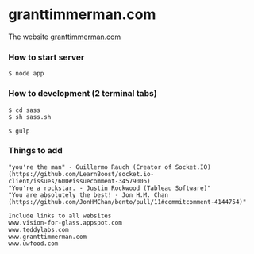 granttimmerman.com
==================

The website [granttimmerman.com](granttimmerman.com)

### How to start server
```
$ node app
```

### How to development (2 terminal tabs)
```
$ cd sass
$ sh sass.sh

$ gulp
```

### Things to add

	"you're the man" - Guillermo Rauch (Creator of Socket.IO) (https://github.com/LearnBoost/socket.io-client/issues/600#issuecomment-34579006)
	"You're a rockstar. - Justin Rockwood (Tableau Software)"
	"You are absolutely the best! - Jon H.M. Chan (https://github.com/JonHMChan/bento/pull/11#commitcomment-4144754)"

	Include links to all websites
	www.vision-for-glass.appspot.com
	www.teddylabs.com
	www.granttimmerman.com
	www.uwfood.com
